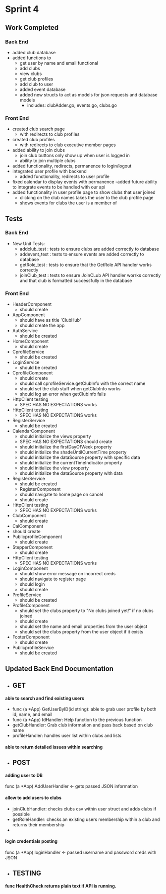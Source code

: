 # Sprint 4

## Work Completed

### Back End
- added club database
- added functions to
  -  get user by name and email functional
  -  add clubs
  -  view clubs
  -  get club profiles
  -  add club to user 
  - added event database
  - added new structs to act as models for json requests and database models
    - includes: clubAdder.go, events.go, clubs.go


### Front End
- created club search page
  - with redirects to club profiles
- created club profiles 
  - with redirects to club executive member pages
- added ability to join clubs
  - join club buttons only show up when user is logged in
  - ability to join multiple clubs
- added functionality, redirects, permanence to login/logout
- integrated user profile with backend
  - added functionality, redirects to user profile
- fixed calendar to display events with permanence
  -added future ability to integrate events to be handled with our api
- added functionality in user profile page to show clubs that user joined
  - clicking on the club names takes the user to the club profile page
  - shows events for clubs the user is a member of

## Tests

### Back End
- New Unit Tests:
  - addclub_test : tests to ensure clubs are added correctly to database
  - addevent_test : tests to ensure events are added correctly to database
  - getRole_test : tests to ensure that the GetRole API handler works correctly
  - joinClub_test : tests to ensure JoinCLub API handler worrks correctly and that club is formatted successfully in the database
### Front End
- HeaderComponent
  - should create
- AppComponent
  - should have as title 'ClubHub'
  - should create the app
- AuthService
  - should be created
- HomeComponent
  - should create
- CprofileService
  - should be created
- LoginService
  - should be created
- CprofileComponent
  - should create
  - should call cprofileService.getClubInfo with the correct name
  - should set the club stuff when getClubInfo works
  - should log an error when getClubInfo fails
- HttpClient testing
  - SPEC HAS NO EXPECTATIONS works
- HttpClient testing
  - SPEC HAS NO EXPECTATIONS works
- RegisterService
  - should be created
- CalendarComponent
  - should initialize the views property
  - SPEC HAS NO EXPECTATIONS should create
  - should initialize the firstDayOfWeek property
  -  should initialize the shadeUntilCurrentTime property
  - should initialize the dataSource property with specific data
  - should initialize the currentTimeIndicator property
  - should initialize the view property
  - should initialize the dataSource property with data
- RegisterService
  - should be created
  - RegisterComponent
  - should navigate to home page on cancel
  - should create
- HttpClient testing
  - SPEC HAS NO EXPECTATIONS works
- ClubComponent
  - should create
 - CalComponent
  - should create
- PublicprofileComponent
  - should create
- StepperComponent
  - should create
- HttpClient testing
  - SPEC HAS NO EXPECTATIONS works
- LoginComponent
  - should show error message on incorrect creds
  - should navigate to register page
  - should login
  - should create
- ProfileService
  - should be created
- ProfileComponent
  - should set the clubs property to "No clubs joined yet!" if no clubs joined
  - should create
  - should set the name and email properties from the user object
  - should set the clubs property from the user object if it exists
- FooterComponent
  - should create
- PublicprofileService
  - should be created

## Updated Back End Documentation
- ## GET
 #### able to search and find existing users
- func (a *App) GetUserByID(id string): able to grab user profile by both id, name, and email
- func (a *App) IdHandler: Help function to the previous function
- getClubHandler: Grab club information and pass back based on club name
- profileHandler: handles user list within clubs and lists 

#### able to return detailed issues within searching
- ## POST
#### adding user to DB
 func (a *App) AddUserHandler <- gets passed JSON information
#### allow to add users to clubs
- joinClubHandler: checks clubs csv within user struct and adds clubs if possible
- getRoleHandler: checks an existing users membership within a club and returns their membership
- 
#### login credentials posting
func (a *App) loginHandler <- passed username and password creds with JSON
- ## TESTING
#### func HealthCheck returns plain text if API is running.
